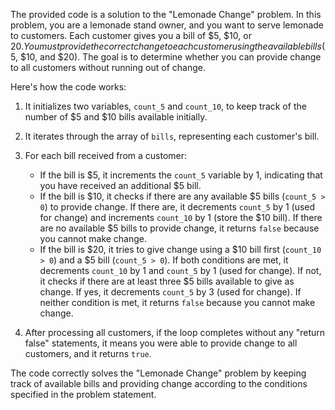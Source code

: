 The provided code is a solution to the "Lemonade Change" problem. In this problem, you are a lemonade stand owner, and you want to serve lemonade to customers. Each customer gives you a bill of $5, $10, or $20. You must provide the correct change to each customer using the available bills ($5, $10, and $20). The goal is to determine whether you can provide change to all customers without running out of change.

Here's how the code works:

1. It initializes two variables, `count_5` and `count_10`, to keep track of the number of $5 and $10 bills available initially.

2. It iterates through the array of `bills`, representing each customer's bill.

3. For each bill received from a customer:
   - If the bill is $5, it increments the `count_5` variable by 1, indicating that you have received an additional $5 bill.
   - If the bill is $10, it checks if there are any available $5 bills (`count_5 > 0`) to provide change. If there are, it decrements `count_5` by 1 (used for change) and increments `count_10` by 1 (store the $10 bill). If there are no available $5 bills to provide change, it returns `false` because you cannot make change.
   - If the bill is $20, it tries to give change using a $10 bill first (`count_10 > 0`) and a $5 bill (`count_5 > 0`). If both conditions are met, it decrements `count_10` by 1 and `count_5` by 1 (used for change). If not, it checks if there are at least three $5 bills available to give as change. If yes, it decrements `count_5` by 3 (used for change). If neither condition is met, it returns `false` because you cannot make change.

4. After processing all customers, if the loop completes without any "return false" statements, it means you were able to provide change to all customers, and it returns `true`.

The code correctly solves the "Lemonade Change" problem by keeping track of available bills and providing change according to the conditions specified in the problem statement.